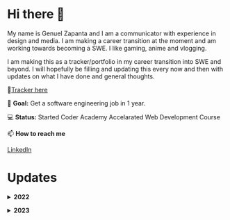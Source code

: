# Hi there 👋

My name is Genuel Zapanta and I am a communicator with experience in design and media. I am making a career transition at the moment and am working towards becoming a SWE. I like gaming, anime and vlogging.

I am making this as a tracker/portfolio in my career transition into SWE and beyond. I will hopefully be filling and updating this every now and then with updates on what I have done and general thoughts.

🌱[Tracker here](https://github.com/rulerrobin/SelfEduTracker/blob/main/README.md)

🥅 **Goal:** Get a software engineering job in 1 year.

💻 **Status:** Started Coder Academy Accelarated Web Development Course

📫 **How to reach me** 

[LinkedIn](https://www.linkedin.com/in/genuel-mark-zapanta-6a3411140/)

# Updates

**<details><summary>2022</summary>**
<p>
Planning out coursework and basic foundations. 

June 23 - Added

🥅 **Goal:** Get a software engineering job in 1 year. 

👨‍💻 **Status:** Planning courses and self curriculum

<p>
</details>

**<details><summary>2023</summary>**
<p>

March 28 - Updated 

Changed status from to 👨‍💻 **Status:** Planning courses and self curriculum --> 💻 **Status:** Started Coder Academy Accelarated Web Development Course and added Coder-Academy Repo which holds the notes and some projects that were completed in class.
  
<!--
**rulerrobin/rulerrobin** is a ✨ _special_ ✨ repository because its `README.md` (this file) appears on your GitHub profile.

Here are some ideas to get you started:

- 🔭 I’m currently working on ...
- 🌱 I’m currently learning ...
- 👯 I’m looking to collaborate on ...
- 🤔 I’m looking for help with ...
- 💬 Ask me about ...
- 📫 How to reach me: ...
- 😄 Pronouns: ...
- ⚡ Fun fact: ...
-->
